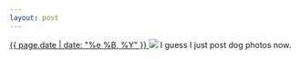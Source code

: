 ```yaml
---
layout: post
---
```


<p>
  <a href="/413">
    <time>{{ page.date | date: "%e %B, %Y" }}</time>
  </a>
  <a href="/413"><img src="{{ site.assets_url }}/413.jpg"/></a>
  <span>I guess I just post dog photos now.</span>
</p>
